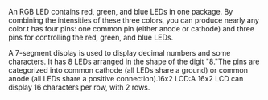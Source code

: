 An RGB LED contains red, green, and blue LEDs in one package. By combining the intensities of these three colors, you can produce nearly any color.t has four pins: one common pin (either anode or cathode) and three pins for controlling the red, green, and blue LEDs.

A 7-segment display is used to display decimal numbers and some characters. It has 8 LEDs arranged in the shape of the digit "8."The pins are categorized into common cathode (all LEDs share a ground) or common anode (all LEDs share a positive connection).16x2 LCD:A 16x2 LCD can display 16 characters per row, with 2 rows.
